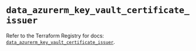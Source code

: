 # `data_azurerm_key_vault_certificate_issuer`

Refer to the Terraform Registry for docs: [`data_azurerm_key_vault_certificate_issuer`](https://registry.terraform.io/providers/hashicorp/azurerm/3.98.0/docs/data-sources/key_vault_certificate_issuer).
